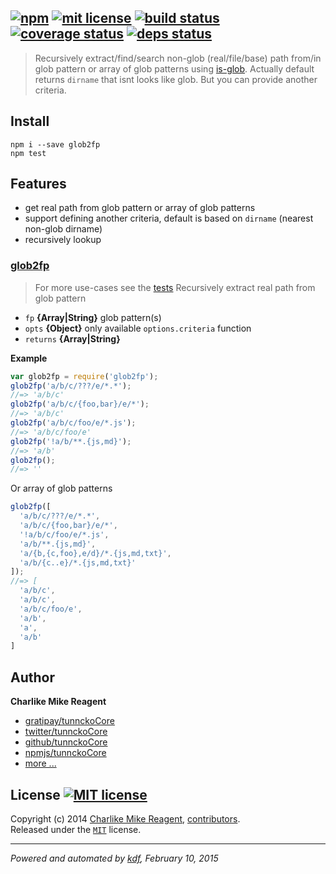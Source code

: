 ## [![npm][npmjs-img]][npmjs-url] [![mit license][license-img]][license-url] [![build status][travis-img]][travis-url] [![coverage status][coveralls-img]][coveralls-url] [![deps status][daviddm-img]][daviddm-url]

> Recursively extract/find/search non-glob (real/file/base) path from/in glob pattern or array of glob patterns using [is-glob][is-glob]. Actually default returns `dirname` that isnt looks like glob. But you can provide another criteria.

## Install
```
npm i --save glob2fp
npm test
```


## Features
- get real path from glob pattern or array of glob patterns 
- support defining another criteria, default is based on `dirname` (nearest non-glob dirname)
- recursively lookup


### [glob2fp](index.js#L52)
> For more use-cases see the [tests](./test.js)
> Recursively extract real path from glob pattern

- `fp` **{Array|String}** glob pattern(s)  
- `opts` **{Object}** only available `options.criteria` function  
- `returns` **{Array|String}**

**Example**

```js
var glob2fp = require('glob2fp');
glob2fp('a/b/c/???/e/*.*');
//=> 'a/b/c'
glob2fp('a/b/c/{foo,bar}/e/*');
//=> 'a/b/c'
glob2fp('a/b/c/foo/e/*.js');
//=> 'a/b/c/foo/e'
glob2fp('!a/b/**.{js,md}');
//=> 'a/b'
glob2fp();
//=> ''
```

Or array of glob patterns

```js
glob2fp([
  'a/b/c/???/e/*.*',
  'a/b/c/{foo,bar}/e/*',
  '!a/b/c/foo/e/*.js',
  'a/b/**.{js,md}',
  'a/{b,{c,foo},e/d}/*.{js,md,txt}',
  'a/b/{c..e}/*.{js,md,txt}'
]);
//=> [
  'a/b/c',
  'a/b/c',
  'a/b/c/foo/e',
  'a/b',
  'a',
  'a/b'
]
```


## Author
**Charlike Mike Reagent**
+ [gratipay/tunnckoCore][author-gratipay]
+ [twitter/tunnckoCore][author-twitter]
+ [github/tunnckoCore][author-github]
+ [npmjs/tunnckoCore][author-npmjs]
+ [more ...][contrib-more]


## License [![MIT license][license-img]][license-url]
Copyright (c) 2014 [Charlike Mike Reagent][contrib-more], [contributors][contrib-graf].  
Released under the [`MIT`][license-url] license.


[npmjs-url]: http://npm.im/glob2fp
[npmjs-img]: https://img.shields.io/npm/v/glob2fp.svg?style=flat&label=glob2fp

[coveralls-url]: https://coveralls.io/r/tunnckoCore/glob2fp?branch=master
[coveralls-img]: https://img.shields.io/coveralls/tunnckoCore/glob2fp.svg?style=flat

[license-url]: https://github.com/tunnckoCore/glob2fp/blob/master/license.md
[license-img]: https://img.shields.io/badge/license-MIT-blue.svg?style=flat

[travis-url]: https://travis-ci.org/tunnckoCore/glob2fp
[travis-img]: https://img.shields.io/travis/tunnckoCore/glob2fp.svg?style=flat

[daviddm-url]: https://david-dm.org/tunnckoCore/glob2fp
[daviddm-img]: https://img.shields.io/david/tunnckoCore/glob2fp.svg?style=flat

[author-gratipay]: https://gratipay.com/tunnckoCore
[author-twitter]: https://twitter.com/tunnckoCore
[author-github]: https://github.com/tunnckoCore
[author-npmjs]: https://npmjs.org/~tunnckocore

[contrib-more]: http://j.mp/1stW47C
[contrib-graf]: https://github.com/tunnckoCore/glob2fp/graphs/contributors

[is-glob]: https://github.com/jonschlinkert/is-glob
***

_Powered and automated by [kdf](https://github.com/tunnckoCore), February 10, 2015_
